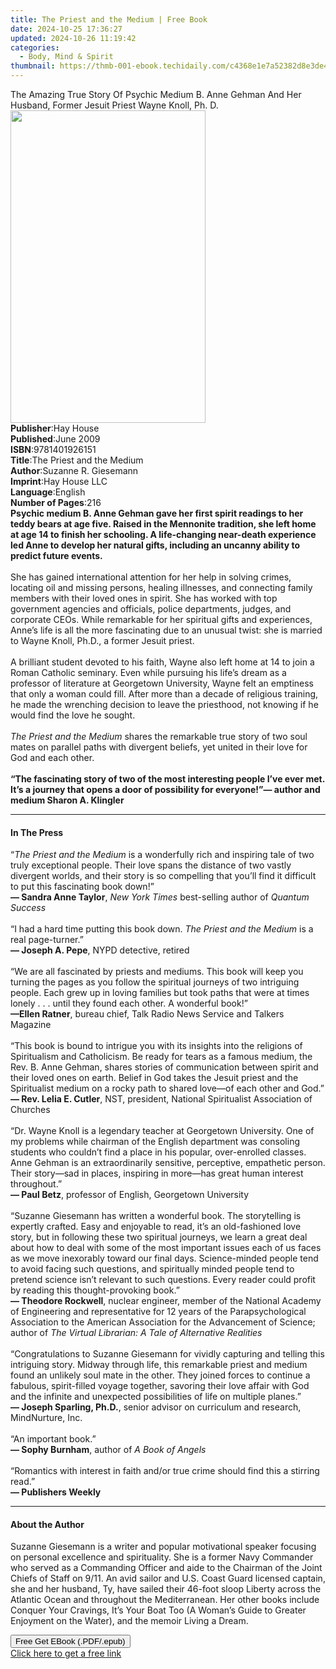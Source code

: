 ```yaml
---
title: The Priest and the Medium | Free Book
date: 2024-10-25 17:36:27
updated: 2024-10-26 11:19:42
categories:
  - Body, Mind & Spirit
thumbnail: https://thmb-001-ebook.techidaily.com/c4368e1e7a52382d8e3de4d6382c2a9703c3e7279a53199c43eb871d4fb2a99c.jpg
---
```

<main id="book-container">
  <div class="flex flex-col">
    <div class="book-brief flex-1 py-6 px-4 sm:p-6 md:py-10 md:px-8">
      <!-- brief-->
      <div class="book-brief-main">
        The Amazing True Story Of Psychic Medium B. Anne Gehman And Her Husband,
        Former Jesuit Priest Wayne Knoll, Ph. D.
      </div>
    </div>
    <div
      class="book-meta-info flex-1 grid gap-4 col-start-1 col-end-3 row-start-1 sm:mb-6 sm:grid-cols-4 lg:gap-6 lg:col-start-2 lg:row-end-6 lg:row-span-6 lg:mb-0"
    >
      <div
        class="book-meta-info-left place-content-center mt-4 p-4 text-sm leading-6 col-start-2 col-span-2 dark:text-slate-400"
      >
        <img
          class="w-full h-500 object-cover rounded-lg sm:h-255 sm:col-span-2 lg:col-span-full"
          src="https://img-001-ebook.techidaily.com/40fedad430055c96e2becaf80445fa61bbcdff2620f7e2756f5fcb0ee0707bad.jpg"
          alt=""
          width="312"
          height="500"
        />
      </div>
      <div
        class="book-meta-info-right mt-2 col-start-1 row-start-2 col-span-3 self-center"
      >
        <!-- meta data  -->
        <div class="flex flex-col px-4 md:px-8">
          <div class="flex-1">
            <strong>Publisher</strong>:<span class="px-2">Hay House</span>
          </div>
          <div class="flex-1">
            <strong>Published</strong>:<span class="px-2">June 2009</span>
          </div>
          <div class="flex-1">
            <strong>ISBN</strong>:<span class="px-2">9781401926151</span>
          </div>
          <div class="flex-1">
            <strong>Title</strong>:<span class="px-2"
              >The Priest and the Medium</span
            >
          </div>
          <div class="flex-1">
            <strong>Author</strong>:<span class="px-2"
              >Suzanne R. Giesemann</span
            >
          </div>
          <div class="flex-1">
            <strong>Imprint</strong>:<span class="px-2">Hay House LLC</span>
          </div>
          <div class="flex-1">
            <strong>Language</strong>:<span class="px-2">English</span>
          </div>
          <div class="flex-1">
            <strong>Number of Pages</strong>:<span class="px-2">216</span>
          </div>
        </div>
      </div>
    </div>
    <div class="book-description flex-1 py-6 px-4 sm:p-6 md:py-10 md:px-8">
      <div class="book-description-main">
        <div accordion-content="" id="description">
          <b
            >Psychic medium B. Anne Gehman gave her first spirit readings to her
            teddy bears at age five. Raised in the Mennonite tradition, she left
            home at age 14 to finish her schooling. A life-changing near-death
            experience led Anne to develop her natural gifts, including an
            uncanny ability to predict future events. <br /></b
          ><br />She has gained international attention for her help in solving
          crimes, locating oil and missing persons, healing illnesses, and
          connecting family members with their loved ones in spirit. She has
          worked with top government agencies and officials, police departments,
          judges, and corporate CEOs. While remarkable for her spiritual gifts
          and experiences, Anne’s life is all the more fascinating due to an
          unusual twist: she is married to Wayne Knoll, Ph.D., a former Jesuit
          priest. <br /><br />A brilliant student devoted to his faith, Wayne
          also left home at 14 to join a Roman Catholic seminary. Even while
          pursuing his life’s dream as a professor of literature at Georgetown
          University, Wayne felt an emptiness that only a woman could fill.
          After more than a decade of religious training, he made the wrenching
          decision to leave the priesthood, not knowing if he would find the
          love he sought. <br /><br />
          <i>The Priest and the Medium</i> shares the remarkable true story of
          two soul mates on parallel paths with divergent beliefs, yet united in
          their love for God and each other.<br /><br /><b
            >“The fascinating story of two of the most interesting people I’ve
            ever met. It’s a journey that opens a door of possibility for
            everyone!”— author and medium Sharon A. Klingler&nbsp;<br
          /></b>
        </div>
        <div class="accordion-fader"></div>
      </div>
    </div>
    <div class="book-excerpts flex-1 py-6 px-4 sm:p-6 md:py-10 md:px-8">
      <!-- excerpts-->
      <div class="book-excerpts-main">
        <hr />
        <h4 class="placeholder placeholder-heading">
          <span>In The Press</span>
        </h4>
        <p>
          “<i>The Priest and the Medium </i>is a wonderfully rich and inspiring
          tale of two truly exceptional people. Their love spans the distance of
          two vastly divergent worlds, and their story is so compelling that
          you’ll find it difficult to put this fascinating book down!”<br /><b
            >— Sandra Anne Taylor</b
          >, <i>New York Times </i>best-selling author of <i>Quantum Success</i
          ><br /><br />“I had a hard time putting this book down.
          <i>The Priest and the Medium </i>is a real page-turner.”<br /><b
            >— Joseph A. Pepe</b
          >, NYPD detective, retired<br /><br />“We are all fascinated by
          priests and mediums. This book will keep you turning the pages as you
          follow the spiritual journeys of two intriguing people. Each grew up
          in loving families but took paths that were at times lonely . . .
          until they found each other. A wonderful book!”<br /><b>
            —Ellen Ratner</b
          >, bureau chief, Talk Radio News Service and Talkers Magazine<br /><br />“This
          book is bound to intrigue you with its insights into the religions of
          Spiritualism and Catholicism. Be ready for tears as a famous medium,
          the Rev. B. Anne Gehman, shares stories of communication between
          spirit and their loved ones on earth. Belief in God takes the Jesuit
          priest and the Spiritualist medium on a rocky path to shared love—of
          each other and God.”<br /><b>— Rev. Lelia E. Cutler</b>, NST,
          president, National Spiritualist Association of Churches<br /><br />“Dr.
          Wayne Knoll is a legendary teacher at Georgetown University. One of my
          problems while chairman of the English department was consoling
          students who couldn’t find a place in his popular, over-enrolled
          classes. Anne Gehman is an extraordinarily sensitive, perceptive,
          empathetic person. Their story—sad in places, inspiring in more—has
          great human interest throughout.”<br /><b>— Paul Betz</b>, professor
          of English, Georgetown University<br /><br />“Suzanne Giesemann has
          written a wonderful book. The storytelling is expertly crafted. Easy
          and enjoyable to read, it’s an old-fashioned love story, but in
          following these two spiritual journeys, we learn a great deal about
          how to deal with some of the most important issues each of us faces as
          we move inexorably toward our final days. Science-minded people tend
          to avoid facing such questions, and spiritually minded people tend to
          pretend science isn’t relevant to such questions. Every reader could
          profit by reading this thought-provoking book.”<br /><b
            >— Theodore Rockwell</b
          >, nuclear engineer, member of the National Academy of Engineering and
          representative for 12 years of the Parapsychological Association to
          the American Association for the Advancement of Science; author of
          <i>The Virtual Librarian: A Tale of Alternative Realities</i
          ><br /><br />“Congratulations to Suzanne Giesemann for vividly
          capturing and telling this intriguing story. Midway through life, this
          remarkable priest and medium found an unlikely soul mate in the other.
          They joined forces to continue a fabulous, spirit-filled voyage
          together, savoring their love affair with God and the infinite and
          unexpected possibilities of life on multiple planes.”<br /><b
            >— Joseph Sparling, Ph.D.</b
          >, senior advisor on curriculum and research, MindNurture, Inc.<br /><br />“An
          important book.”<br /><b>— Sophy Burnham</b>, author of
          <i>A Book of Angels</i><br /><br />“Romantics with interest in faith
          and/or true crime should find this a stirring read.”<br /><b
            >— Publishers Weekly</b
          >
        </p>
      </div>
    </div>
    <div class="book-about-author flex-1 py-6 px-4 sm:p-6 md:py-10 md:px-8">
      <!-- about author-->
      <div class="book-main-author-main">
        <hr />
        <h4 class="placeholder placeholder-heading">
          <span>About the Author</span>
        </h4>
        <p>
          Suzanne Giesemann is a writer and popular motivational speaker
          focusing on personal excellence and spirituality. She is a former Navy
          Commander who served as a Commanding Officer and aide to the Chairman
          of the Joint Chiefs of Staff on 9/11. An avid sailor and U.S. Coast
          Guard licensed captain, she and her husband, Ty, have sailed their
          46-foot sloop Liberty across the Atlantic Ocean and throughout the
          Mediterranean. Her other books include Conquer Your Cravings, It’s
          Your Boat Too (A Woman’s Guide to Greater Enjoyment on the Water), and
          the memoir Living a Dream.
        </p>
      </div>
    </div>
    <div class="book-free-get flex-1 py-6 px-4 sm:p-6 md:py-10 md:px-8">
      <button
        id="btn-free-get"
        class="bg-blue-500 hover:bg-blue-700 text-white font-bold py-2 px-4 rounded"
      >
        Free Get EBook (.PDF/.epub)
      </button>
      <div id="countdown-display" class="px-2 text-lg mt-2"></div>
      <a
        id="free-link"
        class="hidden bg-blue-500 hover:bg-blue-700 text-white font-bold py-2 px-4 rounded"
        href="https://www.ebooks.com/en-us/book/96316887/the-priest-and-the-medium/suzanne-r-giesemann/"
        target="_blank"
        >Click here to get a free link</a
      >
    </div>
    <script>
      let countdownTime = 0;
      let countdownInterval = null;
      document
        .getElementById('btn-free-get')
        .addEventListener('click', startCountdown);
      function startCountdown() {
        countdownTime = new Date().getTime() + 60000 * 3;
        countdownInterval = setInterval(updateCountdown, 1000);
        document.getElementById('btn-free-get').disabled = true;
        document
          .getElementById('btn-free-get')
          .classList.add('bg-gray-500', 'cursor-not-allowed');
      }
      function updateCountdown() {
        let currentTime = new Date().getTime();
        let timeLeft = countdownTime - currentTime;
        let secondsLeft = Math.floor(timeLeft / 1000);
        document.getElementById('countdown-display').innerHTML =
          `Remaining time: ${secondsLeft} seconds.`;
        if (secondsLeft <= 0) {
          clearInterval(countdownInterval);
          document.getElementById('btn-free-get').classList.add('hidden');
          document.getElementById('free-link').classList.remove('hidden');
          document.getElementById('countdown-display').innerHTML = '';
        }
      }
    </script>
  </div>
</main>
